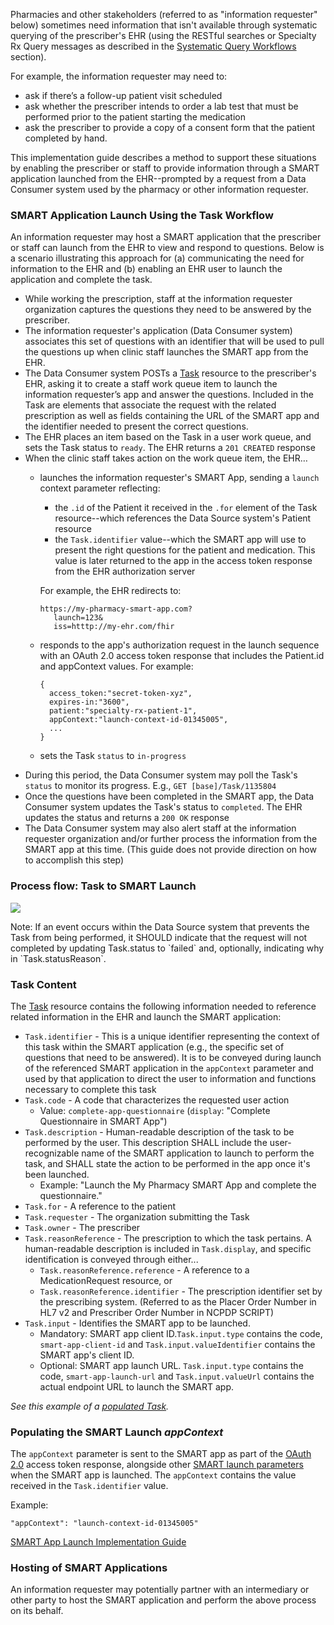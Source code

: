 Pharmacies and other stakeholders (referred to as "information requester" below) sometimes need information that isn't available through systematic querying of the prescriber's EHR (using the RESTful searches or Specialty Rx Query messages as described in the [Systematic Query Workflows](systematic-queries.html) section). 

For example, the information requester may need to: 

- ask if there’s a follow-up patient visit scheduled
- ask whether the prescriber intends to order a lab test that must be performed prior to the patient starting the medication
- ask the prescriber to provide a copy of a consent form that the patient completed by hand.

This implementation guide describes a method to support these situations by enabling the prescriber or staff to provide information through a SMART application launched from the EHR--prompted by a request from a Data Consumer system used by the pharmacy or other information requester.

<p></p>

### SMART Application Launch Using the Task Workflow

An information requester may host a SMART application that the prescriber or staff can launch from the EHR to view and respond to questions. Below is a scenario illustrating this approach for (a) communicating the need for information to the EHR and (b) enabling an EHR user to launch the application and complete the task.

- While working the prescription, staff at the information requester organization captures the questions they need to be answered by the prescriber. 
- The information requester's application (Data Consumer system) associates this set of questions with an identifier that will be used to pull the questions up when clinic staff launches the SMART app from the EHR.
- The Data Consumer system POSTs a [Task](StructureDefinition-specialty-rx-task-smart-launch.html) resource to the prescriber's EHR, asking it to create a staff work queue item to launch the information requester’s app and answer the questions. Included in the Task are elements that associate the request with the related prescription as well as fields containing the URL of the SMART app and the identifier needed to present the correct questions. 
- The EHR places an item based on the Task in a user work queue, and sets the Task status to `ready`. The EHR returns a `201 CREATED` response
- When the clinic staff takes action on the work queue item, the EHR…
  - launches the information requester's SMART App, sending a `launch` context parameter reflecting:

    - the `.id` of the Patient it received in the `.for` element of the Task resource--which references the Data Source system's Patient resource
    - the `Task.identifier` value--which the SMART app will use to present the right questions for the patient and medication. This value is later returned to the app in the access token response from the EHR authorization server

    For example, the EHR redirects to:

    ```
    https://my-pharmacy-smart-app.com?
       launch=123&
       iss=htttp://my-ehr.com/fhir
    ```

  - responds to the app's authorization request in the launch sequence with an OAuth 2.0 access token response that includes the Patient.id and appContext values. For example:

    ```
    {
      access_token:"secret-token-xyz",
      expires-in:"3600",
      patient:"specialty-rx-patient-1",
      appContext:"launch-context-id-01345005",
      ...
    }
    ```

  - sets the Task `status` to `in-progress`
- During this period, the Data Consumer system may poll the Task's `status` to monitor its progress. E.g., `GET [base]/Task/1135804`
- Once the questions have been completed in the SMART app, the Data Consumer system updates the Task's status to `completed`. The EHR updates the status and returns a `200 OK` response
- The Data Consumer system may also alert staff at the information requester organization and/or further process the information from the SMART app at this time.  (This guide does not provide direction on how to accomplish this step)

<p></p>

### Process flow: Task to SMART Launch

<div><p>
  <img src="high-level-task-to-launch-flow.png" style="float:none">  
    </p>
</div>
Note: If an event occurs within the Data Source system that prevents the Task from being performed, it SHOULD indicate that the request will not completed by updating Task.status to `failed` and, optionally, indicating why in `Task.statusReason`.

<p></p>

### Task Content

The [Task](StructureDefinition-specialty-rx-task-smart-launch.html) resource contains the following information needed to reference related information in the EHR and launch the SMART application:

- `Task.identifier` - This is a unique identifier representing the context of this task within the SMART application (e.g., the specific set of questions that need to be answered). It is to be conveyed during launch of the referenced SMART application in the `appContext` parameter and used by that application to direct the user to information and functions necessary to complete this task
- `Task.code` - A code that characterizes the requested user action
  - Value: `complete-app-questionnaire` (`display`: "Complete Questionnaire in SMART App")
- `Task.description` - Human-readable description of the task to be performed by the user. This description SHALL include the user-recognizable name of the SMART application to launch to perform the task, and SHALL state the action to be performed in the app once it's been launched.
  - Example: "Launch the My Pharmacy SMART App and complete the questionnaire."
- `Task.for` - A reference to the patient 
- `Task.requester` - The organization submitting the Task
- `Task.owner` - The prescriber
- `Task.reasonReference` - The prescription to which the task pertains. A human-readable description is included in `Task.display`, and specific identification is conveyed through either...
  - `Task.reasonReference.reference` - A reference to a MedicationRequest resource, or
  - `Task.reasonReference.identifier` - The prescription identifier set by the prescribing system. (Referred to as the Placer Order Number in HL7 v2 and Prescriber Order Number in NCPDP SCRIPT)
- `Task.input` - Identifies the SMART app to be launched. 
  - Mandatory: SMART app client ID.`Task.input.type` contains the code, `smart-app-client-id` and `Task.input.valueIdentifier` contains the SMART app's client ID.
  - Optional: SMART app launch URL. `Task.input.type` contains the code, `smart-app-launch-url` and `Task.input.valueUrl` contains the actual endpoint URL to launch the SMART app.

*See this example of a [populated Task](Task-specialty-rx-task-smart-launch-1.html).*
<p></p>

### Populating the SMART Launch *appContext* 

The `appContext` parameter is sent to the SMART app as part of the [OAuth 2.0](https://oauth.net/2/) access token response, alongside other [SMART launch parameters](http://hl7.org/fhir/smart-app-launch/1.0.0/scopes-and-launch-context/#launch-context-arrives-with-your-access_token) when the SMART app is launched. The `appContext`  contains the value received in the `Task.identifier` value.

Example:

```
"appContext": "launch-context-id-01345005"
```

[SMART App Launch Implementation Guide](http://hl7.org/fhir/smart-app-launch/index.html)

<p></p>

### Hosting of SMART Applications

An information requester may potentially partner with an intermediary or other party to host the SMART application and perform the above process on its behalf.

<br>
